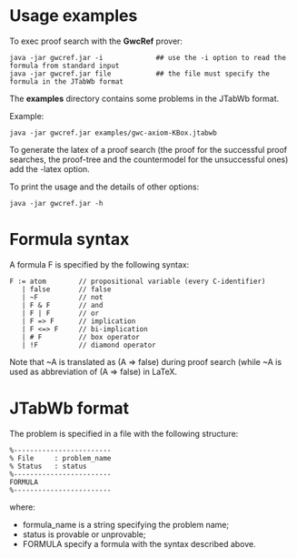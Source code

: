 # Usage examples

To exec proof search with the **GwcRef** prover:

```
java -jar gwcref.jar -i             ## use the -i option to read the formula from standard input
java -jar gwcref.jar file           ## the file must specify the formula in the JTabWb format
```

The **examples** directory contains some problems in the JTabWb format.

Example:

```
java -jar gwcref.jar examples/gwc-axiom-KBox.jtabwb
```

To generate the latex of a proof search (the proof for the successful
proof searches, the proof-tree and the countermodel for the unsuccessful
ones) add the -latex option.


To print the usage and the details of other options:

```
java -jar gwcref.jar -h
```


# Formula syntax

A formula F is specified by the following syntax:

```
F := atom        // propositional variable (every C-identifier)
   | false       // false
   | ~F          // not 
   | F & F       // and
   | F | F       // or
   | F => F      // implication
   | F <=> F     // bi-implication
   | # F         // box operator
   | !F          // diamond operator
```

Note that ~A is translated as (A => false) during proof search (while
~A is used as abbreviation of (A => false) in LaTeX.


# JTabWb format

The problem is specified in a file with the following structure:

```
%------------------------
% File     : problem_name
% Status   : status
%------------------------
FORMULA
%------------------------
```

where:
- formula_name is a string specifying the problem name;
- status is provable or unprovable;
- FORMULA specify a formula with the syntax described above.